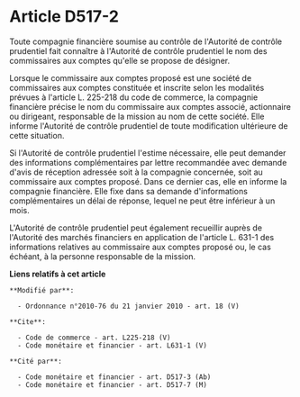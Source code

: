 # Article D517-2

Toute compagnie financière soumise au contrôle de l'Autorité de contrôle prudentiel fait connaître à l'Autorité de contrôle
prudentiel le nom des commissaires aux comptes qu'elle se propose de désigner. 

Lorsque le commissaire aux comptes proposé est une société de commissaires aux comptes constituée et inscrite selon les
modalités prévues à l'article L. 225-218 du code de commerce, la compagnie financière précise le nom du commissaire aux
comptes associé, actionnaire ou dirigeant, responsable de la mission au nom de cette société. Elle informe l'Autorité de
contrôle prudentiel de toute modification ultérieure de cette situation. 

Si l'Autorité de contrôle prudentiel l'estime nécessaire, elle peut demander des informations complémentaires par lettre
recommandée avec demande d'avis de réception adressée soit à la compagnie concernée, soit au commissaire aux comptes proposé.
Dans ce dernier cas, elle en informe la compagnie financière. Elle fixe dans sa demande d'informations complémentaires un
délai de réponse, lequel ne peut être inférieur à un mois. 

L'Autorité de contrôle prudentiel peut également recueillir auprès de l'Autorité des marchés financiers en application de
l'article L. 631-1 des informations relatives au commissaire aux comptes proposé ou, le cas échéant, à la personne
responsable de la mission.

**Liens relatifs à cet article**

	**Modifié par**:

	  - Ordonnance n°2010-76 du 21 janvier 2010 - art. 18 (V)

	**Cite**:

	  - Code de commerce - art. L225-218 (V)
	  - Code monétaire et financier - art. L631-1 (V)

	**Cité par**:

	  - Code monétaire et financier - art. D517-3 (Ab)
	  - Code monétaire et financier - art. D517-7 (M)
